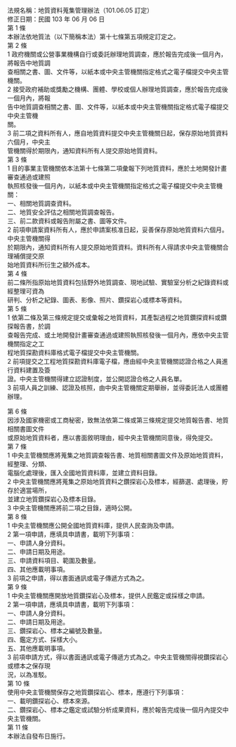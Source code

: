 法規名稱：地質資料蒐集管理辦法（101.06.05 訂定）  
修正日期：民國 103 年 06 月 06 日  
第 1 條  
本辦法依地質法（以下簡稱本法）第十七條第五項規定訂定之。  
第 2 條  
1 政府機關或公營事業機構自行或委託辦理地質調查，應於報告完成後一個月內，將報告中地質調  
查相關之書、圖、文件等，以紙本或中央主管機關指定格式之電子檔提交中央主管機關。  
2 接受政府補助或獎勵之機構、團體、學校或個人辦理地質調查，應於報告完成後一個月內，將報  
告中地質調查相關之書、圖、文件等，以紙本或中央主管機關指定格式電子檔提交中央主管機  
關。  
3 前二項之資料所有人，應自地質資料提交中央主管機關日起，保存原始地質資料六個月，中央主  
管機關得於期限內，通知資料所有人提交原始地質資料。  
第 3 條  
1 目的事業主管機關依本法第十七條第二項彙報下列地質資料，應於土地開發計畫審查通過或建照  
執照核發後一個月內，以紙本或中央主管機關指定格式之電子檔提交中央主管機關：  
一、相關地質調查資料。  
二、地質安全評估之相關地質調查報告。  
三、前二款資料或報告附屬之書、圖等文件。  
2 前項申請案資料所有人，應於申請案核准日起，妥善保存原始地質資料六個月。中央主管機關得  
於期限內，通知資料所有人提交原始地質資料。資料所有人得請求中央主管機關合理補償提交原  
始地質資料所衍生之額外成本。  
第 4 條  
前二條所指原始地質資料包括野外地質調查、現地試驗、實驗室分析之紀錄資料或經整理可資為  
研判、分析之紀錄、圖表、影像、照片、鑽探岩心或標本等資料。  
第 5 條  
1 依第二條及第三條規定提交或彙報之地質資料，其產製過程之地質鑽探資料或鑽探報告書，於調  
查報告完成、或土地開發計畫審查通過或建照執照核發後一個月內，應依中央主管機關指定之工  
程地質探勘資料庫格式電子檔提交中央主管機關。  
2 前項提交之工程地質探勘資料庫電子檔，應由經中央主管機關認證合格之人員進行資料建置及簽  
證。中央主管機關得建立認證制度，並公開認證合格之人員名單。  
3 前項人員之訓練、認證及核照，由中央主管機關定期舉辦，並得委託法人或團體辦理。  


第 6 條  
因涉及國家機密或工商秘密，致無法依第二條或第三條規定提交地質報告書、地質相關書圖文件  
或原始地質資料者，應以書面敘明理由，經中央主管機關同意後，得免提交。  
第 7 條  
1 中央主管機關應將蒐集之地質調查報告書、地質相關書圖文件及原始地質資料，經整理、分類、  
電腦化處理後，匯入全國地質資料庫，並建立資料目錄。  
2 中央主管機關應將蒐集之原始地質資料之鑽探岩心及標本，經篩選、處理後，貯存於適當場所，  
並建立地質鑽探岩心及標本目錄。  
3 中央主管機關應將前二項之目錄，適時公開。  
第 8 條  
1 中央主管機關應公開全國地質資料庫，提供人民查詢及申請。  
2 第一項申請，應填具申請書，載明下列事項：  
一、申請人身分資料。  
二、申請日期及用途。  
三、申請資料項目、範圍及數量。  
四、其他應載明事項。  
3 前項之申請，得以書面通訊或電子傳遞方式為之。  
第 9 條  
1 中央主管機關應開放地質鑽探岩心及標本，提供人民鑑定或採樣之申請。  
2 第一項申請，應填具申請書，載明下列事項：  
一、申請人身分資料。  
二、申請日期及用途。  
三、鑽探岩心、標本之編號及數量。  
四、鑑定方式、採樣大小。  
五、其他應載明事項。  
3 前項申請方式，得以書面通訊或電子傳遞方式為之。中央主管機關得視鑽探岩心或標本之保存現  
況，以為准駁。  
第 10 條  
使用中央主管機關保存之地質鑽探岩心、標本，應遵行下列事項：  
一、載明鑽探岩心、標本來源。  
二、鑽探岩心、標本之鑑定或試驗分析成果資料，應於報告完成後一個月內提交中央主管機關。  
第 11 條  
本辦法自發布日施行。  


